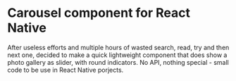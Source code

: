 # Carousel component for React Native

After useless efforts and multiple hours of wasted search, read, try and then next one, decided to make a quick lightweight component that does show a photo gallery as slider, with round indicators. No API, nothing special - small code to be use in React Native porjects.